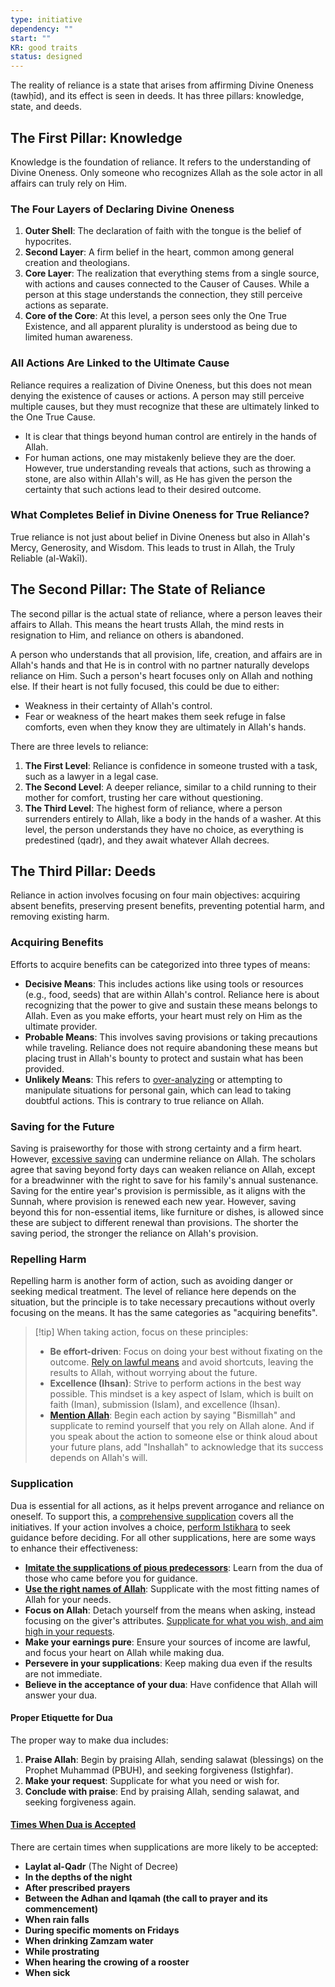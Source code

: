```yaml
---
type: initiative
dependency: ""
start: ""
KR: good traits
status: designed
---
```


The reality of reliance is a state that arises from affirming Divine Oneness (tawḥīd), and its effect is seen in deeds. It has three pillars: knowledge, state, and deeds.

## The First Pillar: Knowledge

Knowledge is the foundation of reliance. It refers to the understanding of Divine Oneness. Only someone who recognizes Allah as the sole actor in all affairs can truly rely on Him.

### The Four Layers of Declaring Divine Oneness

1. **Outer Shell**: The declaration of faith with the tongue is the belief of hypocrites.
2. **Second Layer**: A firm belief in the heart, common among general creation and theologians.
3. **Core Layer**: The realization that everything stems from a single source, with actions and causes connected to the Causer of Causes. While a person at this stage understands the connection, they still perceive actions as separate.
4. **Core of the Core**: At this level, a person sees only the One True Existence, and all apparent plurality is understood as being due to limited human awareness.

### All Actions Are Linked to the Ultimate Cause

Reliance requires a realization of Divine Oneness, but this does not mean denying the existence of causes or actions. A person may still perceive multiple causes, but they must recognize that these are ultimately linked to the One True Cause.

* It is clear that things beyond human control are entirely in the hands of Allah.
* For human actions, one may mistakenly believe they are the doer. However, true understanding reveals that actions, such as throwing a stone, are also within Allah's will, as He has given the person the certainty that such actions lead to their desired outcome.

### What Completes Belief in Divine Oneness for True Reliance?

True reliance is not just about belief in Divine Oneness but also in Allah's Mercy, Generosity, and Wisdom. This leads to trust in Allah, the Truly Reliable (al-Wakīl).

## The Second Pillar: The State of Reliance

The second pillar is the actual state of reliance, where a person leaves their affairs to Allah. This means the heart trusts Allah, the mind rests in resignation to Him, and reliance on others is abandoned.

A person who understands that all provision, life, creation, and affairs are in Allah's hands and that He is in control with no partner naturally develops reliance on Him. Such a person's heart focuses only on Allah and nothing else. If their heart is not fully focused, this could be due to either:

* Weakness in their certainty of Allah's control.
* Fear or weakness of the heart makes them seek refuge in false comforts, even when they know they are ultimately in Allah's hands.

There are three levels to reliance:

1. **The First Level**: Reliance is confidence in someone trusted with a task, such as a lawyer in a legal case.
2. **The Second Level**: A deeper reliance, similar to a child running to their mother for comfort, trusting her care without questioning.
3. **The Third Level**: The highest form of reliance, where a person surrenders entirely to Allah, like a body in the hands of a washer. At this level, the person understands they have no choice, as everything is predestined (qadr), and they await whatever Allah decrees.

## The Third Pillar: Deeds

Reliance in action involves focusing on four main objectives: acquiring absent benefits, preserving present benefits, preventing potential harm, and removing existing harm.

### Acquiring Benefits

Efforts to acquire benefits can be categorized into three types of means:

* **Decisive Means**: This includes actions like using tools or resources (e.g., food, seeds) that are within Allah's control. Reliance here is about recognizing that the power to give and sustain these means belongs to Allah. Even as you make efforts, your heart must rely on Him as the ultimate provider.
* **Probable Means**: This involves saving provisions or taking precautions while traveling. Reliance does not require abandoning these means but placing trust in Allah's bounty to protect and sustain what has been provided.
* **Unlikely Means**: This refers to [over-analyzing](Processes/Small%20hopes%20when%20planning%20and%20saving.md) or attempting to manipulate situations for personal gain, which can lead to taking doubtful actions. This is contrary to true reliance on Allah.

### Saving for the Future

Saving is praiseworthy for those with strong certainty and a firm heart. However, [excessive saving](Processes/Small%20hopes%20when%20planning%20and%20saving.md) can undermine reliance on Allah. The scholars agree that saving beyond forty days can weaken reliance on Allah, except for a breadwinner with the right to save for his family's annual sustenance. Saving for the entire year's provision is permissible, as it aligns with the Sunnah, where provision is renewed each new year. However, saving beyond this for non-essential items, like furniture or dishes, is allowed since these are subject to different renewal than provisions. The shorter the saving period, the stronger the reliance on Allah's provision.

### Repelling Harm

Repelling harm is another form of action, such as avoiding danger or seeking medical treatment. The level of reliance here depends on the situation, but the principle is to take necessary precautions without overly focusing on the means. It has the same categories as "acquiring benefits".

> [!tip] When taking action, focus on these principles:
> 
> 
> * **Be effort-driven**: Focus on doing your best without fixating on the outcome. [Rely on lawful means](Processes/Disregard%20prohibited%20and%20doubtful%20matters.md) and avoid shortcuts, leaving the results to Allah, without worrying about the future.
> * **Excellence (Ihsan)**: Strive to perform actions in the best way possible. This mindset is a key aspect of Islam, which is built on faith (Iman), submission (Islam), and excellence (Ihsan).
> * [**Mention Allah**](Processes/Renew%20your%20intentions%20and%20say%20basmalla.md): Begin each action by saying "Bismillah" and supplicate to remind yourself that you rely on Allah alone. And if you speak about the action to someone else or think aloud about your future plans, add "Inshallah" to acknowledge that its success depends on Allah's will.


### Supplication

Dua is essential for all actions, as it helps prevent arrogance and reliance on oneself. To support this, a [comprehensive supplication](Processes/Initiatives%20supplication.md) covers all the initiatives. If your action involves a choice, [perform Istikhara](Processes/Make%20istikhara%20when%20choosing.md) to seek guidance before deciding. For all other supplications, here are some ways to enhance their effectiveness:

* [**Imitate the supplications of pious predecessors**](Processes/Supplicate%20with%20predecessors'%20supplications.md): Learn from the dua of those who came before you for guidance.
* [**Use the right names of Allah**](Processes/Supplicate%20with%20the%20right%20names.md): Supplicate with the most fitting names of Allah for your needs.
* **Focus on Allah**: Detach yourself from the means when asking, instead focusing on the giver's attributes. [Supplicate for what you wish, and aim high in your requests](Processes/Supplicate%20for%20what%20you%20wish%20and%20aim%20high.md).
* **Make your earnings pure**: Ensure your sources of income are lawful, and focus your heart on Allah while making dua.
* **Persevere in your supplications**: Keep making dua even if the results are not immediate.
* **Believe in the acceptance of your dua**: Have confidence that Allah will answer your dua.

#### Proper Etiquette for Dua

The proper way to make dua includes:

1. **Praise Allah**: Begin by praising Allah, sending salawat (blessings) on the Prophet Muhammad (PBUH), and seeking forgiveness (Istighfar).
2. **Make your request**: Supplicate for what you need or wish for.
3. **Conclude with praise**: End by praising Allah, sending salawat, and seeking forgiveness again.

#### [Times When Dua is Accepted](Processes/Supplicate%20in%20the%20blessed%20times.md)

There are certain times when supplications are more likely to be accepted:

* **Laylat al-Qadr** (The Night of Decree)
* **In the depths of the night**
* **After prescribed prayers**
* **Between the Adhan and Iqamah (the call to prayer and its commencement)**
* **When rain falls**
* **During specific moments on Fridays**
* **When drinking Zamzam water**
* **While prostrating**
* **When hearing the crowing of a rooster**
* **When sick**
